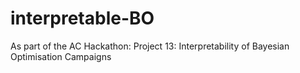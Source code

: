 # interpretable-BO
As part of the AC Hackathon: Project 13: Interpretability of Bayesian Optimisation Campaigns

